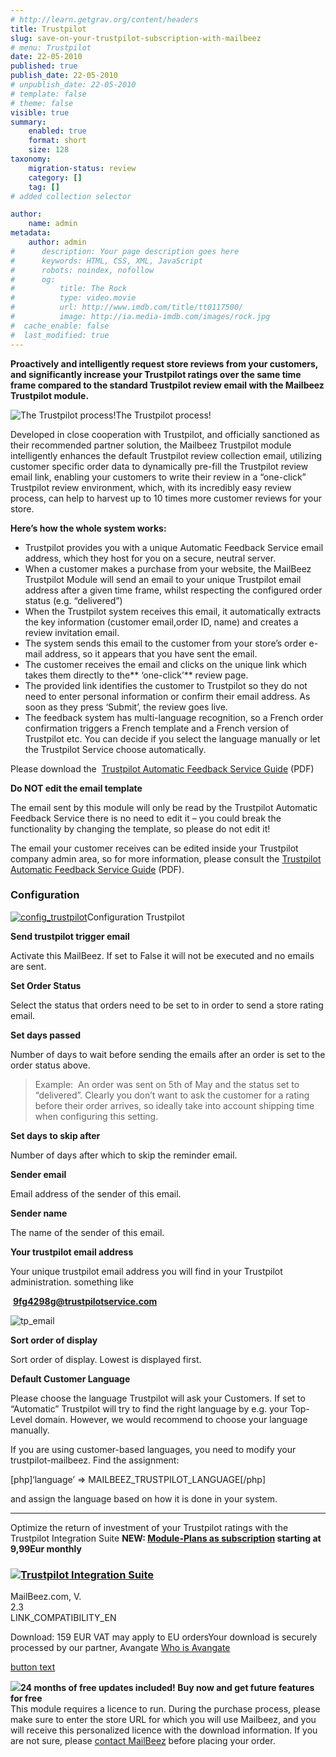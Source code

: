 ```yaml
---
# http://learn.getgrav.org/content/headers
title: Trustpilot
slug: save-on-your-trustpilot-subscription-with-mailbeez
# menu: Trustpilot
date: 22-05-2010
published: true
publish_date: 22-05-2010
# unpublish_date: 22-05-2010
# template: false
# theme: false
visible: true
summary:
    enabled: true
    format: short
    size: 128
taxonomy:
    migration-status: review
    category: []
    tag: []
# added collection selector

author:
    name: admin
metadata:
    author: admin
#      description: Your page description goes here
#      keywords: HTML, CSS, XML, JavaScript
#      robots: noindex, nofollow
#      og:
#          title: The Rock
#          type: video.movie
#          url: http://www.imdb.com/title/tt0117500/
#          image: http://ia.media-imdb.com/images/rock.jpg
#  cache_enable: false
#  last_modified: true
---
```


**Proactively and intelligently request store reviews from your customers, and significantly increase your Trustpilot ratings over the same time frame compared to the standard Trustpilot review email with the Mailbeez Trustpilot module.**

![The Trustpilot process!](http://www.mailbeez.com/wp-content/uploads/2010/05/tp_afs-300x194-250x200.png "The Trustpilot process!")The Trustpilot process!

 

Developed in close cooperation with Trustpilot, and officially sanctioned as their recommended partner solution, the Mailbeez Trustpilot module intelligently enhances the default Trustpilot review collection email, utilizing customer specific order data to dynamically pre-fill the Trustpilot review email link, enabling your customers to write their review in a “one-click” Trustpilot review environment, which, with its incredibly easy review process, can help to harvest up to 10 times more customer reviews for your store.

**Here’s how the whole system works:**

- Trustpilot provides you with a unique Automatic Feedback Service email address, which they host for you on a secure, neutral server.
- When a customer makes a purchase from your website, the MailBeez Trustpilot Module will send an email to your unique Trustpilot email address after a given time frame, whilst respecting the configured order status (e.g. “delivered”)
- When the Trustpilot system receives this email, it automatically extracts the key information (customer email,order ID, name) and creates a review invitation email.
- The system sends this email to the customer from your store’s order e-mail address, so it appears that you have sent the email.
- The customer receives the email and clicks on the unique link which takes them directly to the** ‘one-click’** review page.
- The provided link identifies the customer to Trustpilot so they do not need to enter personal information or confirm their email address. As soon as they press ‘Submit’, the review goes live.
- The feedback system has multi-language recognition, so a French order confirmation triggers a French template and a French version of Trustpilot etc. You can decide if you select the language manually or let the Trustpilot Service choose automatically.
 


Please download the  [Trustpilot Automatic Feedback Service Guide](http://download.trustpilot.dk/B2B/TP%20Automatic%20Feedback%20Service.The%20Guide_EN.pdf ) (PDF)

**Do NOT edit the email template**

The email sent by this module will only be read by the Trustpilot Automatic Feedback Service there is no need to edit it – you could break the functionality by changing the template, so please do not edit it!

The email your customer receives can be edited inside your Trustpilot company admin area, so for more information, please consult the [Trustpilot Automatic Feedback Service Guide](http://download.trustpilot.dk/B2B/TP%20Automatic%20Feedback%20Service.The%20Guide_EN.pdf ) (PDF).

### Configuration

[![](http://www.mailbeez.com/wp-content/uploads/2010/05/config_trustpilot-136x300.png "config_trustpilot")](http://www.mailbeez.com/wp-content/uploads/2010/05/config_trustpilot.png)Configuration Trustpilot

 

**Send trustpilot trigger email**

Activate this MailBeez. If set to False it will not be executed and no emails are sent.

**Set Order Status**

Select the status that orders need to be set to in order to send a store rating email.

**Set days passed**

Number of days to wait before sending the emails after an order is set to the order status above.

> Example:  An order was sent on 5th of May and the status set to “delivered”. Clearly you don’t want to ask the customer for a rating before their order arrives, so ideally take into account shipping time when configuring this setting.

**Set days to skip after**

Number of days after which to skip the reminder email.

**Sender email**

Email address of the sender of this email.

**Sender name**

The name of the sender of this email.

**Your trustpilot email address**

Your unique trustpilot email address you will find in your Trustpilot administration. something like

 **9fg4298g@trustpilotservice.com**

![](http://www.mailbeez.com/wp-content/uploads/2010/05/tp_email.png "tp_email")

**Sort order of display**

Sort order of display. Lowest is displayed first.

**Default Customer Language**

Please choose the language Trustpilot will ask your Customers. If set to “Automatic” Trustpilot will try to find the right language by e.g. your Top-Level domain. However, we would recommend to choose your language manually.

If you are using customer-based languages, you need to modify your trustpilot-mailbeez. Find the assignment:

[php]‘language’ => MAILBEEZ\_TRUSTPILOT\_LANGUAGE[/php]

and assign the language based on how it is done in your system.

- - - - - -

 Optimize the return of investment of your Trustpilot ratings with the Trustpilot Integration Suite **NEW: [Module-Plans as subscription](https://apps.mailbeez.com) starting at 9,99Eur monthly**

### [![](http://www.mailbeez.com/wp-content/uploads/downloads/thumbnails/2011/03/top_64.png)Trustpilot Integration Suite](http://www.mailbeez.com/documentation/configbeez/config_trustpilot_rss_importer/)

MailBeez.com, V.  
 2.3  
LINK\_COMPATIBILITY\_EN

Download: 159 EUR VAT may apply to EU ordersYour download is securely processed by our partner, Avangate [Who is Avangate](http://www.avangate.com/customer-services/)

 

[button text](http://localhost/wordpress_mailbeez_EOL/wp-content/plugins/download-monitor/download.php?id=28)



 

 

 ![](http://www.mailbeez.com/wp-content/uploads/2011/09/cert.png)**24 months of free updates included! Buy now and get future features for free**  
This module requires a licence to run. During the purchase process, please make sure to enter the store URL for which you will use Mailbeez, and you will receive this personalized licence with the download information. If you are not sure, please [contact MailBeez](/about/contact) before placing your order. 
